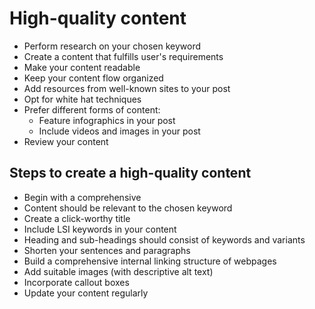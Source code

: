 # High-quality content

- Perform research on your chosen keyword
- Create a content that fulfills user's requirements
- Make your content readable
- Keep your content flow organized
- Add resources from well-known sites to your post
- Opt for white hat techniques
- Prefer different forms of content:
  - Feature infographics in your post
  - Include videos and images in your post
- Review your content

## Steps to create a high-quality content

- Begin with a comprehensive
- Content should be relevant to the chosen keyword
- Create a click-worthy title
- Include LSI keywords in your content
- Heading and sub-headings should consist of keywords and variants
- Shorten your sentences and paragraphs
- Build a comprehensive internal linking structure of webpages
- Add suitable images (with descriptive alt text)
- Incorporate callout boxes
- Update your content regularly

